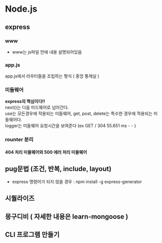 # Node.js

## express
### www
+ www는 js파일 안에 내용 설명되어있음

### app.js
app.js에서 라우터들을 조립하는 형식 ( 중앙 통제실 )

### 미들웨어
<strong>express의 핵심이다!!</strong><br>
next()는 다음 미드웨어로 넘어간다.<br>
use는 모든경우에 적용되는 미들웨어, get, post, delete는 특수한 경우에 적용되는 미들웨어다.<br>
logger는 미들웨어 요청시간을 보여준다 (ex GET / 304 55.651 ms - - )<br>

### rounter 분리

#### 404 처리 미들웨어와 500 에러 처리 미들웨어

## pug문법 (조건, 반복, include, layout)

+ express 명령어가 되지 않을 경우 : npm install -g express-generator


## 시퀄라이즈
## 몽구디비 ( 자세한 내용은 learn-mongoose ) 
## CLI 프로그램 만들기

